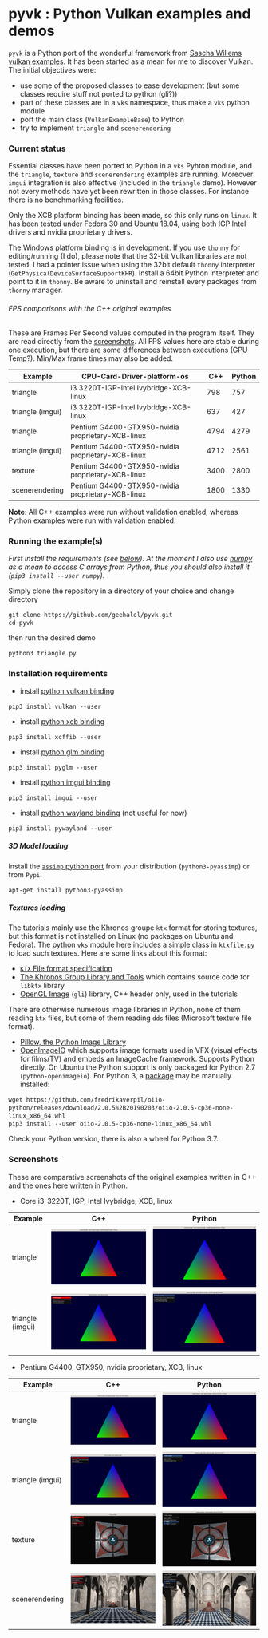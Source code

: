 # pyvk : Python Vulkan examples and demos

`pyvk` is a Python port of the wonderful framework from [Sascha Willems vulkan examples](https://github.com/SaschaWillems/Vulkan).
It has been started as a mean for me to discover Vulkan. The initial objectives were:
- use some of the proposed classes to ease development (but some classes require stuff not ported to python (gli?))
- part of these classes are in a `vks` namespace, thus make a `vks` python module
- port the main class (`VulkanExampleBase`) to Python
- try to implement `triangle` and `scenerendering`

### Current status
Essential classes have been ported to Python in a `vks` Pyhton module, and the `triangle`, `texture` and `scenerendering` examples are running.
Moreover `imgui` integration is also effective (included in the `triangle` demo). However not every methods have yet been rewritten in those classes. For instance there is no benchmarking facilities.

Only the XCB platform binding has been made, so this only runs on `linux`. It has been tested under Fedora 30 and Ubuntu 18.04, using  both IGP Intel drivers and nvidia proprietary drivers.

The Windows platform binding is in development. If you use [`thonny`](https://thonny.org/) for editing/running (I do), please note that the 32-bit Vulkan libraries
are not tested. I had a pointer issue when using the 32bit default `thonny` interpreter (`GetPhysicalDeviceSurfaceSupportKHR`). Install
a 64bit Python interpreter and point to it in `thonny`. Be aware to uninstall and reinstall every packages from `thonny` manager.

###### *FPS comparisons with the C++ original examples*
These are Frames Per Second values computed in the program itself.
They are read directly from the [screenshots](#screenshots). All FPS values here are stable during one execution, but there are some differences between executions (GPU Temp?). Min/Max frame times may also be added.

| Example | CPU-Card-Driver-platform-os | C++ | Python |
|---------|-----------------------------|-----|--------|
| triangle | i3 3220T-IGP-Intel Ivybridge-XCB-linux |798 | 757 |
| triangle (imgui) | i3 3220T-IGP-Intel Ivybridge-XCB-linux |637 | 427 |
| triangle | Pentium G4400-GTX950-nvidia proprietary-XCB-linux |4794 | 4279 |
| triangle (imgui) | Pentium G4400-GTX950-nvidia proprietary-XCB-linux |4712 | 2561 |
| texture | Pentium G4400-GTX950-nvidia proprietary-XCB-linux |3400 | 2800 |
| scenerendering | Pentium G4400-GTX950-nvidia proprietary-XCB-linux | 1800 | 1330 |

**Note**: All C++ examples were run without validation enabled, whereas Python examples were run with validation enabled.

### Running the example(s)
*First install the requirements (see [below](#installation-requirements)).
At the moment I also use [numpy](https://numpy.org/) as a mean to access C arrays from Python, thus you should also install it (`pip3 install --user numpy`).*

Simply clone the repository in a directory of your choice and change directory
```
git clone https://github.com/geehalel/pyvk.git
cd pyvk
```
then run the desired demo
```
python3 triangle.py
```

### Installation requirements

- install [python vulkan binding](https://github.com/realitix/vulkan)
```
pip3 install vulkan --user
```
- install [python xcb binding](https://github.com/tych0/xcffib)
```
pip3 install xcffib --user
```
- install [python glm binding](https://github.com/Zuzu-Typ/PyGLM)
```
pip3 install pyglm --user  
```
- install [python imgui binding](https://github.com/swistakm/pyimgui)
```
pip3 install imgui --user
```
- install [python wayland binding](https://github.com/flacjacket/pywayland) (not useful for now)
```
pip3 install pywayland --user
```

  ##### 3D Model loading
  Install the [`assimp` python port](https://github.com/assimp/assimp) from your distribution (`python3-pyassimp`) or from `Pypi`.
  ```
  apt-get install python3-pyassimp
  ```

  ##### Textures loading
  The tutorials mainly use the Khronos groupe `ktx` format for storing textures,
but this format is not installed on Linux (no packages on Ubuntu and Fedora).
The python `vks` module here includes a simple class in `ktxfile.py` to load such textures.
Here are some links about this format:
  - [`KTX` File format specification](https://www.khronos.org/opengles/sdk/tools/KTX/file_format_spec/)
  - [The Khronos Group Library and Tools](https://github.com/KhronosGroup/KTX-Software) which contains source code for `libktx` library
  - [OpenGL Image](http://gli.g-truc.net/0.8.2/index.html) (`gli`) library, C++ header only, used in the tutorials

  There are otherwise numerous image libraries in Python, none of them reading `ktx` files, but some of them reading `dds` files (Microsoft texture file format).
  - [Pillow, the Python Image Library](https://github.com/python-pillow/Pillow)
  - [OpenImageIO](https://github.com/OpenImageIO/oiio) which supports image formats used in VFX (visual effects for films/TV) and embeds an ImageCache framework. Supports Python directly. On Ubuntu the Python support is only packaged for Python 2.7 (`python-openimageio`). For Python 3, a [package](https://github.com/fredrikaverpil/oiio-python) may be manually installed:
  ```
  wget https://github.com/fredrikaverpil/oiio-python/releases/download/2.0.5%2B20190203/oiio-2.0.5-cp36-none-linux_x86_64.whl
  pip3 install --user oiio-2.0.5-cp36-none-linux_x86_64.whl
  ```
  Check your Python version, there is also a wheel for Python 3.7.

### Screenshots

These are comparative screenshots of the original examples written in C++ and the ones here written in Python.

- Core i3-3220T, IGP, Intel Ivybridge, XCB, linux

|Example | C++ | Python |
|--------|-----|--------|
|triangle | ![](figs/triangle_cpp.png) | ![](figs/triangle_python.png) |
|triangle (imgui) | ![](figs/triangle_imgui_cpp.png) | ![](figs/triangle_imgui_python.png) |

- Pentium G4400, GTX950, nvidia proprietary, XCB, linux

|Example | C++ | Python |
|--------|-----|--------|
|triangle | ![](figs/gtx950/triangle_cpp.png) | ![](figs/gtx950/triangle_python.png) |
|triangle (imgui) | ![](figs/gtx950/triangle_imgui_cpp.png) | ![](figs/gtx950/triangle_imgui_python.png) |
|texture| ![](figs/gtx950/texture_cpp.png) | ![](figs/gtx950/texture_python.png) |
|scenerendering | ![](figs/gtx950/scenerendering_cpp.png) | ![](figs/gtx950/scenerendering_python.png) |
